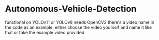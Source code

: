 # Autonomous-Vehicle-Detection
functional on YOLOv11 or YOLOv8
needs OpenCV2
there's a video name in the code as an example, either choose the video yourself and name it like that or take the example video provided
